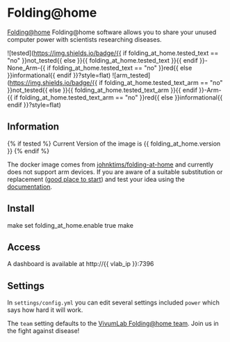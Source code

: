 # Folding@home

[Folding@home](https://hub.docker.com/r/johnktims/folding-at-home) Folding@home software allows you to share your unused computer power with scientists researching diseases.

![tested](https://img.shields.io/badge/{{ if folding_at_home.tested_text == "no" }}not_tested{{ else }}{{ folding_at_home.tested_text }}{{ endif }}-None_Arm-{{ if folding_at_home.tested_text == "no" }}red{{ else }}informational{{ endif }}?style=flat)
![arm_tested](https://img.shields.io/badge/{{ if folding_at_home.tested_text_arm == "no" }}not_tested{{ else }}{{ folding_at_home.tested_text_arm }}{{ endif }}-Arm-{{ if folding_at_home.tested_text_arm == "no" }}red{{ else }}informational{{ endif }}?style=flat)

## Information

{% if tested %}
Current Version of the image is {{ folding_at_home.version }}
{% endif %}

The docker image comes from [johnktims/folding-at-home](https://hub.docker.com/r/johnktims/folding-at-home)
and currently does not support arm devices.
If you are aware of a suitable substitution or replacement ([good place to start](https://foldforcovid.io/#get-started)) and test your idea using the [documentation](dev/Adding-Services.md).

## Install

make set folding_at_home.enable true
make

## Access

A dashboard is available at http://{{ vlab_ip }}:7396

## Settings

In `settings/config.yml` you can edit several settings included `power` which says how hard it will work.

The `team` setting defaults to the [VivumLab Folding@home team](https://stats.foldingathome.org/team/261443). Join us in the fight against disease!
